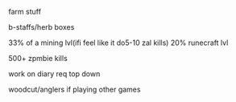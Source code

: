 farm stuff

b-staffs/herb boxes

33% of a mining lvl(ifi feel like it do5-10 zal kills)       20% runecraft lvl

500+ zpmbie kills

work on diary req top down

woodcut/anglers if playing other games 
